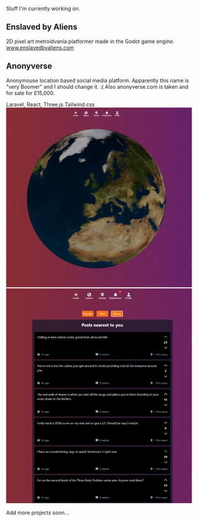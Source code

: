 Stuff I'm currently working on.

## Enslaved by Aliens ##
2D pixel art metroidvania platformer made in the Godot game engine.
www.enslavedbyaliens.com

## Anonyverse ##
Anonymouse location based social media platform. Apparently this name is "very Boomer" and I should change it. :( Also anonyverse.com is taken and for sale for £15,000.

Laravel, React, Three.js Tailwind.css
![Planet](images/planet.png)
![Feed](images/feed.png)

Add more projects soon...

